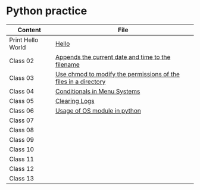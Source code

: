 # Python practice


|    Content    | File          |
|   ---------   |   -------     |
| Print Hello World | [Hello](https://github.com/connieuribe/python-practice/blob/main/hello.py) |
| Class 02 |[Appends the current date and time to the filename](https://github.com/connieuribe/ops-301d6-code-challenges/blob/main/ops-challenge02.sh)|
|Class 03   |[Use chmod to modify the permissions of the files in a directory](https://github.com/connieuribe/ops-301d6-code-challenges/blob/main/ops-challenge03.sh)   |
|Class 04   |[Conditionals in Menu Systems](https://github.com/connieuribe/ops-301d6-code-challenges/blob/main/ops-challenge04.sh)   |
|Class 05   |[Clearing Logs](https://github.com/connieuribe/ops-301d6-code-challenges/blob/main/ops-challenge05.sh)   |
|Class 06   |[Usage of OS module in python](https://github.com/connieuribe/ops-301d6-code-challenges/blob/main/ops-challenge06.py)   |
|Class 07   |[]()   |
|Class 08   |[]()   |
|Class 09   |[]()    |
|Class 10   |[]()    |
|Class 11   |[]()    |
|Class 12   |[]()    |
|Class 13   |[]()    |


